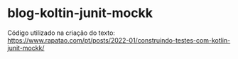 # blog-koltin-junit-mockk

Código utilizado na criação do texto: https://www.rapatao.com/pt/posts/2022-01/construindo-testes-com-kotlin-junit-mockk/
